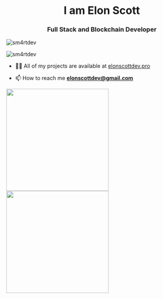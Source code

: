 <h1 align="center">I am Elon Scott</h1>
<h3 align="center">Full Stack and Blockchain Developer</h3>

<p align="left"> <img src="https://komarev.com/ghpvc/?username=sm4rtdev&label=Profile%20views&color=0e75b6&style=flat" alt="sm4rtdev" /> </p>

<p align="left"> <img src="https://github-profile-trophy.vercel.app/?username=sm4rtdev&theme=juicyfresh" alt="sm4rtdev" /></a> </p>

- 👨‍💻 All of my projects are available at [elonscottdev.pro](https://www.elonscottdev.pro)

- 📫 How to reach me **elonscottdev@gmail.com**

<p align="left">
</p>

<a href="https://github.com/sm4rtdev/github-readme-stats">
  <img height=270 align="center" src="https://github-readme-stats.vercel.app/api?username=sm4rtdev&show_icons=true&rank_icon=percentile&icon_color=79ff97&bg_color=30,e96443,904e95&title_color=79ff97&show=reviews,discussions_started,discussions_answered,prs_merged,prs_merged_percentage&theme=radical" />
</a>
<a href="https://github.com/sm4rtdev/github-readme-stats">
  <img height=270 align="center" src="https://github-readme-stats.vercel.app/api/top-langs?username=sm4rtdev&show_icons=true&locale=en&layout=donut&langs_count=8&theme=radical" />
</a>
